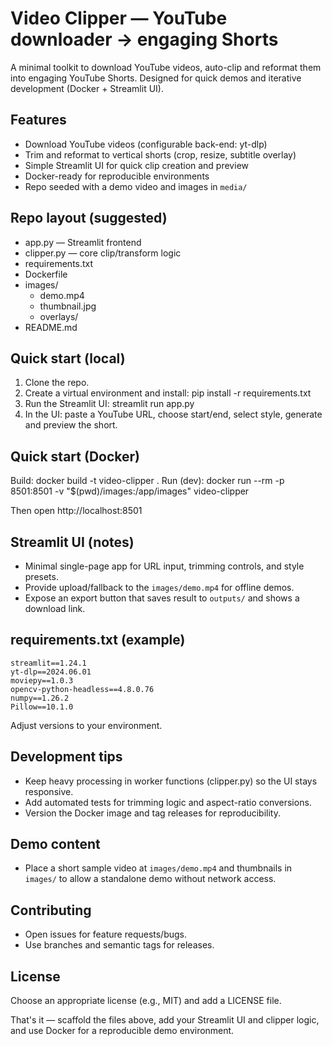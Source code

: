 # Video Clipper — YouTube downloader → engaging Shorts

A minimal toolkit to download YouTube videos, auto-clip and reformat them into engaging YouTube Shorts. Designed for quick demos and iterative development (Docker + Streamlit UI).

## Features
- Download YouTube videos (configurable back-end: yt-dlp)
- Trim and reformat to vertical shorts (crop, resize, subtitle overlay)
- Simple Streamlit UI for quick clip creation and preview
- Docker-ready for reproducible environments
- Repo seeded with a demo video and images in `media/`

## Repo layout (suggested)
- app.py                — Streamlit frontend
- clipper.py            — core clip/transform logic
- requirements.txt
- Dockerfile
- images/
    - demo.mp4
    - thumbnail.jpg
    - overlays/
- README.md

## Quick start (local)
1. Clone the repo.
2. Create a virtual environment and install:
     pip install -r requirements.txt
3. Run the Streamlit UI:
     streamlit run app.py
4. In the UI: paste a YouTube URL, choose start/end, select style, generate and preview the short.

## Quick start (Docker)
Build:
docker build -t video-clipper .
Run (dev):
docker run --rm -p 8501:8501 -v "$(pwd)/images:/app/images" video-clipper

Then open http://localhost:8501

## Streamlit UI (notes)
- Minimal single-page app for URL input, trimming controls, and style presets.
- Provide upload/fallback to the `images/demo.mp4` for offline demos.
- Expose an export button that saves result to `outputs/` and shows a download link.

## requirements.txt (example)
```text
streamlit==1.24.1
yt-dlp==2024.06.01
moviepy==1.0.3
opencv-python-headless==4.8.0.76
numpy==1.26.2
Pillow==10.1.0
```

Adjust versions to your environment.

## Development tips
- Keep heavy processing in worker functions (clipper.py) so the UI stays responsive.
- Add automated tests for trimming logic and aspect-ratio conversions.
- Version the Docker image and tag releases for reproducibility.

## Demo content
- Place a short sample video at `images/demo.mp4` and thumbnails in `images/` to allow a standalone demo without network access.

## Contributing
- Open issues for feature requests/bugs.
- Use branches and semantic tags for releases.

## License
Choose an appropriate license (e.g., MIT) and add a LICENSE file.

That's it — scaffold the files above, add your Streamlit UI and clipper logic, and use Docker for a reproducible demo environment.